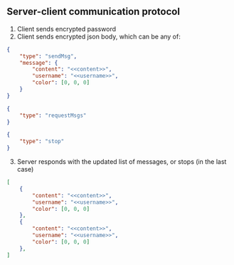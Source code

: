 ## Server-client communication protocol
1. Client sends encrypted password
2. Client sends encrypted json body, which can be any of:
```json
{
    "type": "sendMsg",
    "message": {
        "content": "<<content>>",
        "username": "<<username>>",
        "color": [0, 0, 0]
    }
}
```
```json
{
    "type": "requestMsgs"
}
```
```json
{
    "type": "stop"
}
```
3. Server responds with the updated list of messages, or stops (in the last case)
```json
[
    {
        "content": "<<content>>",
        "username": "<<username>>",
        "color": [0, 0, 0]
    },
    {
        "content": "<<content>>",
        "username": "<<username>>",
        "color": [0, 0, 0]
    },
]
```